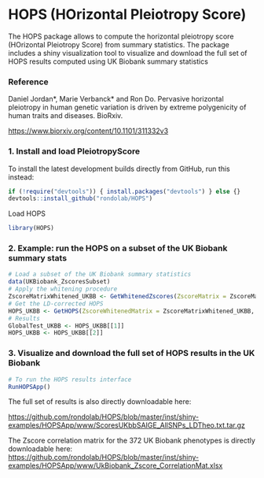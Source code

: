 # HOPS (HOrizontal Pleiotropy Score)

The HOPS package allows to compute the horizontal pleiotropy score (HOrizontal Pleiotropy Score) from summary statistics.
The package includes a shiny visualization tool to visualize and download the full set of HOPS results computed using UK Biobank summary statistics

### Reference

Daniel Jordan*, Marie Verbanck* and Ron Do. Pervasive horizontal pleiotropy in human genetic variation is driven by extreme polygenicity of human traits and diseases. BioRxiv.

<https://www.biorxiv.org/content/10.1101/311332v3>

### 1. Install and load PleiotropyScore
To install the latest development builds directly from GitHub, run this instead:
```r
if (!require("devtools")) { install.packages("devtools") } else {}
devtools::install_github("rondolab/HOPS")
```
Load HOPS 
```r
library(HOPS)
```

### 2. Example: run the HOPS on a subset of the UK Biobank summary stats
```r
# Load a subset of the UK Biobank summary statistics
data(UKBiobank_ZscoresSubset)
# Apply the whitening procedure
ZscoreMatrixWhitened_UKBB <- GetWhitenedZscores(ZscoreMatrix = ZscoreMatrix_UKBB, ZscoreCorMatrix = ZscoreCorMatrix_UKBB)
# Get the LD-corrected HOPS
HOPS_UKBB <- GetHOPS(ZscoreWhitenedMatrix = ZscoreMatrixWhitened_UKBB, RSids = SNPinfo_UKBB$SNPid, LDCorrected = TRUE, POLYGENICITYCorrected = FALSE, GlobalTest = TRUE)
# Results
GlobalTest_UKBB <- HOPS_UKBB[[1]]
HOPS_UKBB <- HOPS_UKBB[[2]]
```
### 3. Visualize and download the full set of HOPS results in the UK Biobank
```r
# To run the HOPS results interface
RunHOPSApp()
```
The full set of results is also directly downloadable here:

https://github.com/rondolab/HOPS/blob/master/inst/shiny-examples/HOPSApp/www/ScoresUKbbSAIGE_AllSNPs_LDTheo.txt.tar.gz

The Zscore correlation matrix for the 372 UK Biobank phenotypes is directly downloadable here:
https://github.com/rondolab/HOPS/blob/master/inst/shiny-examples/HOPSApp/www/UkBiobank_Zscore_CorrelationMat.xlsx
